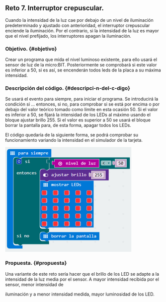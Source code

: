 ## Reto 7. Interruptor crepuscular.

Cuando la intensidad de la luz cae por debajo de un nivel de iluminación predeterminado y ajustado con anterioridad, el interruptor crepuscular enciende la iluminación. Por el contrario, si la intensidad de la luz es mayor que el nivel prefijado, los interruptores apagan la iluminación.

### Objetivo. {#objetivo}

Crear un programa que mida el nivel luminoso existente, para ello usará el sensor de luz de la micro:BIT. Posteriormente se comprobará si este valor es inferior a 50, si es así, se encenderán todos leds de la placa a su máxima intensidad.

### Descripción del código. {#descripci-n-del-c-digo}

Se usará el evento para siempre, para iniciar el programa. Se introducirá la condición si … entonces, si no, para comprobar si se está por encima o por debajo del valor teórico tomado como límite en esta ocasión 50\. Si el valor es inferior a 50, se fijará la intensidad de los LEDs al máximo usando el bloque ajustar brillo 255. Si el valor es superior a 50 se usará el bloque borrar la pantalla para, de esta forma, apagar todos los LEDs.

El código quedaría de la siguiente forma, se podrá comprobar su funcionamiento variando la intensidad en el simulador de la tarjeta.

![](images/image12.png)

### Propuesta. {#propuesta}

Una variante de este reto sería hacer que el brillo de los LED se adapte a la intensidad de la luz media por el sensor. A mayor intensidad recibida por el sensor, menor intensidad de

iluminación y a menor intensidad medida, mayor luminosidad de los LED.